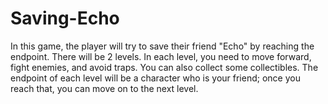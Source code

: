 # Saving-Echo
In this game, the player will try to save their friend "Echo" by reaching the endpoint. There will be 2 levels. In each level, you need to move forward, fight enemies, and avoid traps. You can also collect some collectibles. The endpoint of each level will be a character who is your friend; once you reach that, you can move on to the next level.
